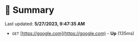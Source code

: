 # 📖 Summary
Last updated: **5/27/2023, 9:47:35 AM**

- `GET` [https://google.com](https://google.com) - **Up** (135ms)
